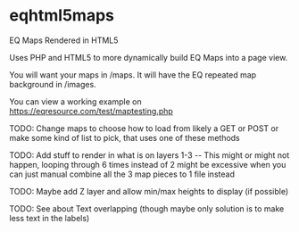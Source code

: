 # eqhtml5maps
EQ Maps Rendered in HTML5

Uses PHP and HTML5 to more dynamically build EQ Maps into a page view.

You will want your maps in /maps. It will have the EQ repeated map background in /images.

You can view a working example on https://eqresource.com/test/maptesting.php

TODO: Change maps to choose how to load from likely a GET or POST or make some kind of list to pick, that uses one of these methods

TODO: Add stuff to render in what is on layers 1-3 -- This might or might not happen, 
looping through 6 times instead of 2 might be excessive when you can just manual combine all the 3 map pieces to 1 file instead

TODO: Maybe add Z layer and allow min/max heights to display (if possible)

TODO: See about Text overlapping (though maybe only solution is to make less text in the labels)